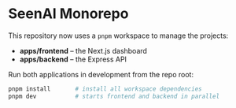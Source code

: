 # SeenAI Monorepo

This repository now uses a `pnpm` workspace to manage the projects:

- **apps/frontend** – the Next.js dashboard
- **apps/backend** – the Express API

Run both applications in development from the repo root:

```bash
pnpm install       # install all workspace dependencies
pnpm dev           # starts frontend and backend in parallel
```
